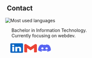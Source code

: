 <!-- Do people visit my profile? -->
[linkedin]: https://www.linkedin.com/in/janandreasrusnak/
[gmail]: mailto:janandreashorgenr@gmail.com
[twitter]: https://twitter.com/redmawzx
[discord]: https://discord.com/users/189753449670246401
## &nbsp;Contact
<p align="left">
  <img alt="Most used languages" src=https://github-readme-stats.vercel.app/api/top-langs/?username=redmawzx&theme=transparent&hide_border=true&include_all_commits=true&count_private=true&layout=compact />
</p>
<p>
  &nbsp;&nbsp;&nbsp;&nbsp;
  Bachelor in Information Technology.
  <br/>
  &nbsp;&nbsp;&nbsp;&nbsp;
  Currently focusing on webdev.
  <br/>
</p>
<p align="left">
  &nbsp;&nbsp;&nbsp;
  <a href="https://www.linkedin.com/in/janandreasrusnak/" target="_blank"><img align="center" src="assets/linkedin.svg" alt="LinkedIn" height="30" width="40" /></a>
  <a href="mailto:janandreashorgenr@gmail.com" target="_blank"><img align="center" src="assets/gmail.svg" alt="Gmail"  height="35" width="40" /></a>
  <a href="https://discord.com/users/189753449670246401" target="_blank"><img align="center" src="assets/discord.svg" alt="Discord" height="30" width="40" /></a>
</p>
